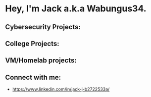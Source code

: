 <h1>Hey, I'm Jack a.k.a Wabungus34. 

<h2> Cybersecurity Projects:</h2>

<h2> College Projects:</h2>


<h2>VM/Homelab projects:</h2>

<h2>Connect with me:</h2>

- https://www.linkedin.com/in/jack-j-b2722533a/








<!--
**Wabungus34/Wabungus34** is a ✨ _special_ ✨ repository because its `README.md` (this file) appears on your GitHub profile.

Here are some ideas to get you started:

- 🔭 I’m currently working on ...
- 🌱 I’m currently learning ...
- 👯 I’m looking to collaborate on ...
- 🤔 I’m looking for help with ...
- 💬 Ask me about ...
- 📫 How to reach me: ...
- 😄 Pronouns: ...
- ⚡ Fun fact: ...
-->
